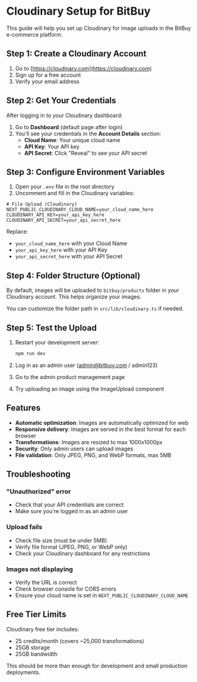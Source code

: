 # Cloudinary Setup for BitBuy

This guide will help you set up Cloudinary for image uploads in the BitBuy e-commerce platform.

## Step 1: Create a Cloudinary Account

1. Go to [https://cloudinary.com](https://cloudinary.com)
2. Sign up for a free account
3. Verify your email address

## Step 2: Get Your Credentials

After logging in to your Cloudinary dashboard:

1. Go to **Dashboard** (default page after login)
2. You'll see your credentials in the **Account Details** section:
   - **Cloud Name**: Your unique cloud name
   - **API Key**: Your API key
   - **API Secret**: Click "Reveal" to see your API secret

## Step 3: Configure Environment Variables

1. Open your `.env` file in the root directory
2. Uncomment and fill in the Cloudinary variables:

```env
# File Upload (Cloudinary)
NEXT_PUBLIC_CLOUDINARY_CLOUD_NAME=your_cloud_name_here
CLOUDINARY_API_KEY=your_api_key_here
CLOUDINARY_API_SECRET=your_api_secret_here
```

Replace:
- `your_cloud_name_here` with your Cloud Name
- `your_api_key_here` with your API Key
- `your_api_secret_here` with your API Secret

## Step 4: Folder Structure (Optional)

By default, images will be uploaded to `bitbuy/products` folder in your Cloudinary account. This helps organize your images.

You can customize the folder path in `src/lib/cloudinary.ts` if needed.

## Step 5: Test the Upload

1. Restart your development server:
   ```bash
   npm run dev
   ```

2. Log in as an admin user (admin@bitbuy.com / admin123)
3. Go to the admin product management page
4. Try uploading an image using the ImageUpload component

## Features

- **Automatic optimization**: Images are automatically optimized for web
- **Responsive delivery**: Images are served in the best format for each browser
- **Transformations**: Images are resized to max 1000x1000px
- **Security**: Only admin users can upload images
- **File validation**: Only JPEG, PNG, and WebP formats, max 5MB

## Troubleshooting

### "Unauthorized" error
- Check that your API credentials are correct
- Make sure you're logged in as an admin user

### Upload fails
- Check file size (must be under 5MB)
- Verify file format (JPEG, PNG, or WebP only)
- Check your Cloudinary dashboard for any restrictions

### Images not displaying
- Verify the URL is correct
- Check browser console for CORS errors
- Ensure your cloud name is set in `NEXT_PUBLIC_CLOUDINARY_CLOUD_NAME`

## Free Tier Limits

Cloudinary free tier includes:
- 25 credits/month (covers ~25,000 transformations)
- 25GB storage
- 25GB bandwidth

This should be more than enough for development and small production deployments.
